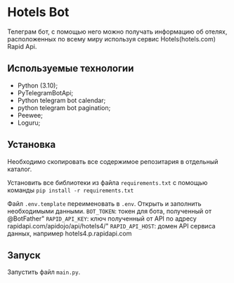 # Hotels Bot

Телеграм бот, с помощью него можно получать информацию об отелях, расположенных по всему миру используя сервис Hotels(hotels.com) Rapid Api.

## Используемые технологии

- Python (3.10);
- PyTelegramBotApi;
- Python telegram bot calendar;
- python telegram bot pagination;
- Peewee;
- Loguru;

## Установка

Необходимо скопировать все содержимое репозитария в отдельный каталог.

Установить все библиотеки из файла `requirements.txt`
с помощью команды `pip install -r requirements.txt`

Файл `.env.template` переименовать в `.env`. Открыть и заполнить необходимыми данными.
`BOT_TOKEN`: токен для бота, полученный от @BotFather"
`RAPID_API_KEY`: ключ полученный от API по адресу rapidapi.com/apidojo/api/hotels4/"
`RAPID_API_HOST`: домен API сервиса данных, например hotels4.p.rapidapi.com

## Запуск

Запустить файл `main.py`.
